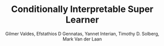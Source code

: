 ---
paperId: 17
author: Gilmer Valdes, Efstathios D Gennatas, Yannet Interian, Timothy D. Solberg, Mark Van der Laan
publicationauthor: Interian, Y. et al.
title: Conditionally Interpretable Super Learner
pdf: Oral_Yannet_Interian.pdf
poster: --
slide: Slide_Yannet_Interian.pdf
alt: --
type: Oral & Poster
topic: Machine Learning Methods
link: https://research.latinxinai.org/papers/neurips/2018/pdf/Oral_Yannet_Interian.pdf
conference: neurips
year: 2018
tags: neurips-2018
location: Montreal, Canada
---